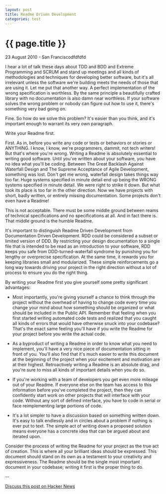 ```yaml
---
layout: post
title: Readme Driven Development
categories: test
---
```


{{ page.title }}
================

<p class="meta">23 August 2010 - San Franciscodfdfdfd</p>

I hear a lot of talk these days about TDD and BDD and Extreme Programming and SCRUM and stand up meetings and all kinds of methodologies and techniques for developing better software, but it's all irrelevant unless the software we're building meets the needs of those that are using it. Let me put that another way. A perfect implementation of the wrong specification is worthless. By the same principle a beautifully crafted library with no documentation is also damn near worthless. If your software solves the wrong problem or nobody can figure out how to use it, there's something very bad going on.

Fine. So how do we solve this problem? It's easier than you think, and it's important enough to warrant its very own paragraph.

Write your Readme first.

First. As in, before you write any code or tests or behaviors or stories or ANYTHING. I know, I know, we're programmers, dammit, not tech writers! But that's where you're wrong. Writing a Readme is absolutely essential to writing good software. Until you've written about your software, you have no idea what you'll be coding. Between The Great Backlash Against Waterfall Design and The Supreme Acceptance of Agile Development, something was lost. Don't get me wrong, waterfall design takes things way too far. Huge systems specified in minute detail end up being the WRONG systems specified in minute detail. We were right to strike it down. But what took its place is too far in the other direction. Now we have projects with short, badly written, or entirely missing documentation. Some projects don't even have a Readme!

This is not acceptable. There must be some middle ground between reams of technical specifications and no specifications at all. And in fact there is. That middle ground is the humble Readme.

It's important to distinguish Readme Driven Development from Documentation Driven Development. RDD could be considered a subset or limited version of DDD. By restricting your design documentation to a single file that is intended to be read as an introduction to your software, RDD keeps you safe from DDD-turned-waterfall syndrome by punishing you for lengthy or overprecise specification. At the same time, it rewards you for keeping libraries small and modularized. These simple reinforcements go a long way towards driving your project in the right direction without a lot of process to ensure you do the right thing.

By writing your Readme first you give yourself some pretty significant advantages:

* Most importantly, you're giving yourself a chance to think through the project without the overhead of having to change code every time you change your mind about how something should be organized or what should be included in the Public API. Remember that feeling when you first started writing automated code tests and realized that you caught all kinds of errors that would have otherwise snuck into your codebase? That's the exact same feeling you'll have if you write the Readme for your project before you write the actual code.

* As a byproduct of writing a Readme in order to know what you need to implement, you'll have a very nice piece of documentation sitting in front of you. You'll also find that it's much easier to write this document at the beginning of the project when your excitement and motivation are at their highest. Retroactively writing a Readme is an absolute drag, and you're sure to miss all kinds of important details when you do so.

* If you're working with a team of developers you get even more mileage out of your Readme. If everyone else on the team has access to this information before you've completed the project, then they can confidently start work on other projects that will interface with your code. Without any sort of defined interface, you have to code in serial or face reimplementing large portions of code.

* It's a lot simpler to have a discussion based on something written down. It's easy to talk endlessly and in circles about a problem if nothing is ever put to text. The simple act of writing down a proposed solution means everyone has a concrete idea that can be argued about and iterated upon.

Consider the process of writing the Readme for your project as the true act of creation. This is where all your brilliant ideas should be expressed. This document should stand on its own as a testament to your creativity and expressiveness. The Readme should be the single most important document in your codebase; writing it first is the proper thing to do.

--

[Discuss this post on Hacker News](http://news.ycombinator.com/item?id=1627246)
